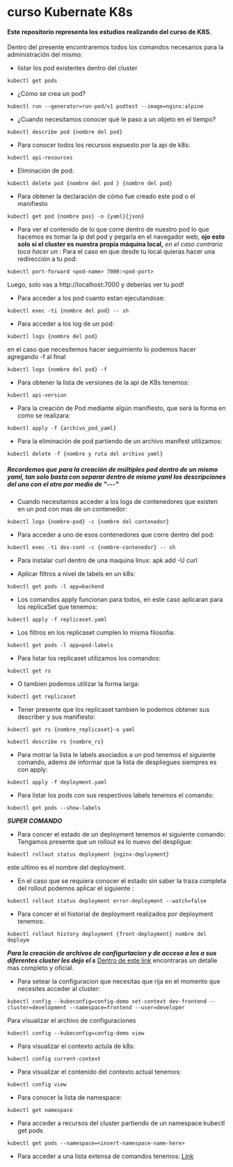 # curso Kubernate K8s
#### Este repositorio representa los estudios realizando del curso de K8S.

Dentro del presente encontraremos todos los comandos necesarios para la administración del mismo:
* listar los pod existentes dentro del cluster
```
kubectl get pods
```

* ¿Cómo se crea un pod?
```
kubectl run --generator=run-pod/v1 podtest --image=nginx:alpine
```

* ¿Cuando necesitamos conocer qué le paso a un objeto en el tiempo?
```
kubectl describe pod {nombre del pod}
```

* Para conocer todos los recursos expuesto por la api de k8s:
```
kubectl api-resources
```

* Eliminación de pod: 
```
kubectl delete pod {nombre del pod } {nombre del pod}
```

* Para obtener la declaración de cómo fue creado este pod o el manifiesto 
```
kubectl get pod {nombre pos} -o {yaml}{json}
```

* Para ver el contenido de lo que corre dentro de nuestro pod lo que hacemos es tomar la ip del pod y pegarla en el navegador web, **ojo esto solo si el cluster es nuestra propia máquina local,** *en el caso contrario toca hacer un* :
Para el caso en que desde tu local quieras hacer una redirección a tu pod: 
```
kubectl port-forward <pod-name> 7000:<pod-port>
```

Luego, solo vas a http://localhost:7000 y deberías ver tu pod!

* Para acceder a los pod cuanto estan ejecutandose:
 ```
 kubectl exec -ti {nombre del pod} -- sh
 ```

 * Para acceder a los log de un pod: 
```
kubectl logs {nombre del pod} 
```
en el caso que necesitemos hacer seguimiento lo podemos hacer agregando -f al final
```
kubectl logs {nombre del pod} -f 
```

* Para obtener la lista de versiones de la api de K8s tenemos:
```
kubectl api-version
```

* Para la creación de Pod mediante algún manifiesto, que será la forma en como se realizara:
```
kubectl apply -f {archivo_pod_yaml}
```

* Para la eliminación de pod partiendo de un archivo manifest utilizamos:
```
kubectl delete -f {nombre y ruta del archivo yaml}
```

##### Recordemos que para la creación de múltiples pod dentro de un mismo yaml, tan solo basta con separar dentro de mismo yaml los descripciones del uno con el otro por medio de "---"

* Cuando necesitamos acceder a los logs de contenedores que existen en un pod con mas de un contenedor:
```
kubectl logs {nombre-pod} -c {nombre del contenedor}
```

* Para acceder  a uno de esos contenedores que corre dentro del pod:
```
kubectl exec -ti dos-cont -c {nombre-contenedor} -- sh
```

* Para instalar curl dentro de una maquina linux:
apk add -U curl

* Aplicar filtros a nivel de labels en un k8s:
```
kubectl get pods -l app=backend
```

* Los comandos apply funcionan para todos, en este caso aplicaran para los replicaSet que tenemos:
```
kubectl apply -f replicaset.yaml
```

* Los filtros en los replicaset cumplen lo misma filosofia:
```
kubectl get pods -l app=pod-labels
```

* Para listar los replicaset utilizamos los comandos:
```
kubectl get rs 
```
* O tambien podemos utilizar la forma larga:
```
kubectl get replicaset
```

* Tener presente que los replicaset tambien le podemos obtener sus describer y sus manifiesto: 
```
kubectl get rs {nombre_replicaset}-o yaml
```
```
kubectl describe rs {nombre_rs}
```

* Para motrar la lista le labels asociados a un pod tenemos el siguiente comando, adems de informar que la lista de despliegues siempres es con apply:

```
kubectl apply -f deployment.yaml
```
* Para listar los pods con sus respectivos labels tenemos el comando:           
 ```
 kubectl get pods --show-labels
 ```

***SUPER COMANDO***
* Para concer el estado de un deployment tenemos el siguiente comando:
Tengamos presente que un rollout es lo nuevo del despligue:
```
kubectl rollout status deployment {nginx-deployment} 
```
este ultimo es el nombre del deployment.

* En el caso que se requiera conocer el estado sin saber la traza completa del rollout podemos aplicar el siguiente :
```
kubectl rollout status deployment error-deployment --watch=false
```

* Para concer el el historial de deployment realizados por deployment tenemos:
```
kubectl rollout history deployment {front-deployment} nombre del 
deploym
```

**_Para la creación de archivos de configurtacion y de acceso a los a sus diferentes cluster les dejo el s_**
[Dentro de este link](https://kubernetes.io/docs/tasks/access-application-cluster/configure-access-multiple-clusters/) encontraras un detalle mas completo y oficial.

* Para setear la configuracion que necesitas que rija en el momento que necesites acceder al cluster:

```
kubectl config --kubeconfig=config-demo set-context dev-frontend --cluster=development --namespace=frontend --user=developer
```

Para visualizar el archivo de configuraciones
```
kubectl config --kubeconfig=config-demo view
```
* Para visualizar el contexto actula de k8s:
```
kubectl config current-context
```

* Para visualizar el contenido del contexto actual tenemos:
```
kubectl config view
```
* Para conocer la lista de namespace:
```
kubectl get namespace
```

* Para acceder a recursos del cluster partiendo de un namespace:kubectl get pods 
```
kubectl get pods --namespace=<insert-namespace-name-here>
```

* Para acceder a una lista extensa de comandos tenemos:
[Link](https://kubernetes.io/docs/reference/generated/kubectl/kubectl-commands#rollout)